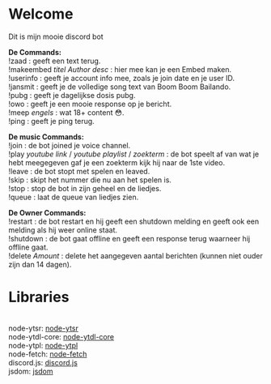 <h1>Welcome</h1>
<p>Dit is mijn mooie discord bot<br>

  
<strong>De Commands:</strong><br>
!zaad : geeft een text terug.<br>
!makeembed *titel Author desc* : hier mee kan je een Embed maken.<br>
!userinfo : geeft je account info mee, zoals je join date en je user ID.<br>
!jansmit : geeft je de volledige song text van Boom Boom Bailando.<br>
!pubg : geeft je dagelijkse dosis pubg.<br>
!owo : geeft je een mooie response op je bericht.<br>
!meep *engels* : wat 18+ content :flushed:.<br>
!ping : geeft je ping terug.<br>

<strong>De music Commands:</strong><br>
!join : de bot joined je voice channel.<br>
!play *youtube link* / *youtube playlist* / *zoekterm* : de bot speelt af van wat je hebt meegegeven gaf je een zoekterm kijk hij naar de 1ste video.<br>
!leave : de bot stopt met spelen en leaved.<br>
!skip : skipt het nummer die nu aan het spelen is.<br>
!stop : stop de bot in zijn geheel en de liedjes.<br>
!queue : laat de queue van liedjes zien.<br>

<strong>De Owner Commands:</strong><br>
!restart : de bot restart en hij geeft een shutdown melding en geeft ook een melding als hij weer online staat.<br>
!shutdown : de bot gaat offline en geeft een response terug waarneer hij offline gaat.<br>
!delete *Amount* : delete het aangegeven aantal berichten (kunnen niet ouder zijn dan 14 dagen). <br>
</p>

<h1>Libraries</h1><br>
node-ytsr: <a href="https://github.com/TimeForANinja/node-ytsr">node-ytsr</a><br>
node-ytdl-core: <a href="https://github.com/fent/node-ytdl-core">node-ytdl-core</a><br>
node-ytpl: <a href="https://github.com/TimeForANinja/node-ytpl">node-ytpl</a><br>
node-fetch: <a href="https://github.com/node-fetch/node-fetch">node-fetch</a><br>
discord.js: <a href="https://github.com/discordjs/discord.js">discord.js</a><br>
jsdom: <a href="https://github.com/jsdom/jsdom">jsdom</a><br>

